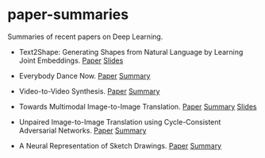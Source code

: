 # paper-summaries
Summaries of recent papers on Deep Learning.

* Text2Shape: Generating Shapes from Natural Language by Learning Joint Embeddings. [Paper](https://arxiv.org/abs/1803.08495) [Slides](https://github.com/akileshbadrinaaraayanan/paper-summaries/blob/master/Text2Shape.pdf)

* Everybody Dance Now. [Paper](https://arxiv.org/abs/1808.07371) [Summary](https://github.com/akileshbadrinaaraayanan/paper-summaries/blob/master/Everybody_Dance_Now.pdf)

* Video-to-Video Synthesis. [Paper](https://arxiv.org/abs/1808.06601) [Summary](https://github.com/akileshbadrinaaraayanan/paper-summaries/blob/master/video-video-synthesis.pdf)

* Towards Multimodal Image-to-Image Translation. [Paper](https://arxiv.org/abs/1711.11586) [Summary](https://github.com/akileshbadrinaaraayanan/paper-summaries/blob/master/bicycle-gan.md) [Slides](https://github.com/akileshbadrinaaraayanan/paper-summaries/blob/master/Bicycle_GAN.pdf)

* Unpaired Image-to-Image Translation using Cycle-Consistent Adversarial Networks. [Paper](https://arxiv.org/abs/1703.10593) [Summary](https://github.com/akileshbadrinaaraayanan/paper-summaries/blob/master/Cycle_GAN.pdf)

* A Neural Representation of Sketch Drawings. [Paper](https://arxiv.org/pdf/1704.03477.pdf) [Summary](https://github.com/akileshbadrinaaraayanan/paper-summaries/blob/master/neural-representation-sketch-drawings.md)




